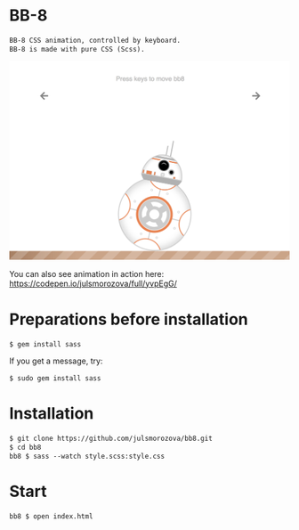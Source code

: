 BB-8
=======================

```shell
BB-8 CSS animation, controlled by keyboard.
BB-8 is made with pure CSS (Scss).
```
![BB-8](https://github.com/julsmorozova/bb8/blob/master/bb8_in_action.png)

You can also see animation in action here:
https://codepen.io/julsmorozova/full/yvpEgG/

# Preparations before installation

```shell
$ gem install sass
```
If you get a message, try:

```shell
$ sudo gem install sass
```

# Installation
```shell
$ git clone https://github.com/julsmorozova/bb8.git
$ cd bb8
bb8 $ sass --watch style.scss:style.css
```

# Start
```shell
bb8 $ open index.html
```
